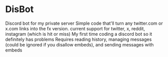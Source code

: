 # DisBot
Discord bot for my private server
Simple code that'll turn any twitter.com or x.com links into the fx version.
  current support for twitter, x, reddit, instagram (which is hit or miss)
My first time coding a discord bot so it definitely has problems
Requires reading history, managing messages (could be ignored if you disallow embeds), and sending messages with embeds 
